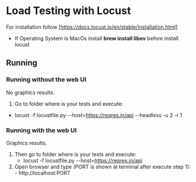 # Load Testing with Locust

For installation follow [https://docs.locust.io/en/stable/installation.html]

- If Operating System is MacOs install **brew install libev** before install locust
## Running 


### Running without the web UI
No graphics results.

1. Go to folder where is your tests and execute: 
 - locust -f locustfile.py --host=https://reqres.in/api --headless -u 2 -r 1

### Running with the web UI
Graphics results.
 1.  Then go to folder where is your tests and execute: 
		- locust -f locustfile.py --host=https://reqres.in/api 
 2. Open browser and type (PORT is shown at terminal after execute step 1):
		 - http://localhost:PORT	